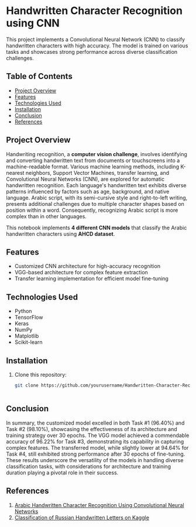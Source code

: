 # Handwritten Character Recognition using CNN

This project implements a Convolutional Neural Network (CNN) to classify handwritten characters with high accuracy. The model is trained on various tasks and showcases strong performance across diverse classification challenges.

## Table of Contents
- [Project Overview](#project-overview)
- [Features](#features)
- [Technologies Used](#technologies-used)
- [Installation](#installation)
- [Conclusion](#conclusion)
- [References](#references)

## Project Overview
Handwriting recognition, a **computer vision challenge**, involves identifying and converting handwritten text from documents or touchscreens into a machine-readable format. Various machine learning methods, including K-nearest neighbors, Support Vector Machines, transfer learning, and Convolutional Neural Networks (CNN), are explored for automatic handwritten recognition.
Each language's handwritten text exhibits diverse patterns influenced by factors such as age, background, and native language. Arabic script, with its semi-cursive style and right-to-left writing, presents additional challenges due to multiple character shapes based on position within a word. Consequently, recognizing Arabic script is more complex than in other languages.

This notebook implements **4 different CNN models** that classify the Arabic handwritten characters using  **AHCD dataset**.  
## Features
- Customized CNN architecture for high-accuracy recognition
- VGG-based architecture for complex feature extraction
- Transfer learning implementation for efficient model fine-tuning

## Technologies Used
- Python
- TensorFlow
- Keras
- NumPy
- Matplotlib
- Scikit-learn

## Installation
1. Clone this repository:
   ```bash
   git clone https://github.com/yourusername/Handwritten-Character-Recognition.git



## Conclusion

In summary, the customized model excelled in both Task #1 (96.40%) and Task #2 (98.10%), showcasing the effectiveness of its architecture and training strategy over 30 epochs. The VGG model achieved a commendable accuracy of 96.22% for Task #3, demonstrating its capability in capturing complex features. The transferred model, while slightly lower at 94.64% for Task #4, still exhibited strong performance after 30 epochs of fine-tuning. These results underscore the versatility of the models in handling diverse classification tasks, with considerations for architecture and training duration playing a pivotal role in their success.

## References
1. [Arabic Handwritten Character Recognition Using Convolutional Neural Networks](https://10.21203/rs.3.rs-3141935/v1)
2. [Classification of Russian Handwritten Letters on Kaggle](https://www.kaggle.com/code/bryanb/cnn-for-handwritten-letters-classification/notebook)

